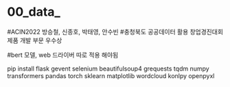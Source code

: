 # 00_data_
#ACIN2022 방승철, 신종호, 박태영, 안수빈
#충청북도 공공데이터 활용 창업경진대회 제품 개발 부문 우수상
<!-- 기사
http://www.breaknews.com/926581
https://news.unn.net/news/articleView.html?idxno=534441
http://www.newspim.com/news/view/20220924000026
https://www.gukjenews.com/news/articleView.html?idxno=2557191
http://www.dhnews.co.kr/news/articleView.html?idxno=207484
http://www.jbnews.com/news/articleView.html?idxno=1371739 -->

#bert 모델, web 드라이버 따로 적용 해야됨

pip install
flask
gevent
selenium
beautifulsoup4
grequests
tqdm
numpy
transformers
pandas
torch
sklearn
matplotlib
wordcloud
konlpy
openpyxl
